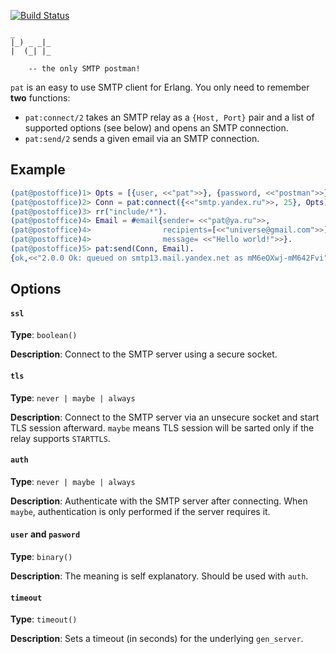 [![Build Status](https://travis-ci.org/selectel/pat.svg)](http://travis-ci.org/selectel/pat)

    _
    |_) _ _|_
    |  (_| |_

        -- the only SMTP postman!

`pat` is an easy to use SMTP client for Erlang. You only need to remember
**two** functions:
* `pat:connect/2` takes an SMTP relay as a `{Host, Port}` pair and
  a list of supported options (see below) and opens an SMTP connection.
* `pat:send/2` sends a given email via an SMTP connection.

Example
-------

```erlang
(pat@postoffice)1> Opts = [{user, <<"pat">>}, {password, <<"postman">>}],
(pat@postoffice)2> Conn = pat:connect({<<"smtp.yandex.ru">>, 25}, Opts),
(pat@postoffice)3> rr("include/*").
(pat@postoffice)4> Email = #email{sender= <<"pat@ya.ru">>,
(pat@postoffice)4>                recipients=[<<"universe@gmail.com">>],
(pat@postoffice)4>                message= <<"Hello world!">>}.
(pat@postoffice)5> pat:send(Conn, Email).
{ok,<<"2.0.0 Ok: queued on smtp13.mail.yandex.net as mM6eOXwj-mM642Fvi">>}
```

Options
-------

#### `ssl`

**Type**: `boolean()`

**Description**: Connect to the SMTP server using a secure socket.

#### `tls`

**Type**: `never | maybe | always`

**Description**: Connect to the SMTP server via an unsecure socket and
    start TLS session afterward. `maybe` means TLS session will be sarted
    only if the relay supports `STARTTLS`.

#### `auth`

**Type**: `never | maybe | always`

**Description**: Authenticate with the SMTP server after connecting.
    When `maybe`, authentication is only performed if the server requires it.

#### `user` and `pasword`

**Type**: `binary()`

**Description**: The meaning is self explanatory. Should be used with `auth`.

#### `timeout`

**Type**: `timeout()`

**Description**: Sets a timeout (in seconds) for the underlying
  `gen_server`.
